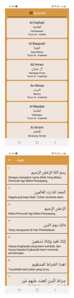 
<p align=center> 
  <img src="https://github.com/hfdzafrnsyh/alquranId/blob/master/ss1Expo.jpg" width=210px /> 
</p>

<p align=center> 
  <img src="https://github.com/hfdzafrnsyh/alquranId/blob/master/ss2Expo.jpg" width=210px /> 
</p>
